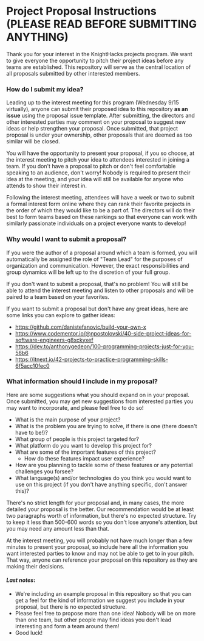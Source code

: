 # Project Proposal Instructions (PLEASE READ BEFORE SUBMITTING ANYTHING)

Thank you for your interest in the KnightHacks projects program. We want to give everyone the opportunity to pitch their project ideas before any teams are established. This repository will serve as the central location of all proposals submitted by other interested members.

### How do I submit my idea?

Leading up to the interest meeting for this program (Wednesday 9/15 virtually), anyone can submit their proposed idea to this repository **as an issue** using the proposal issue template. After submitting, the directors and other interested parties may comment on your proposal to suggest new ideas or help strengthen your proposal. Once submitted, that project proposal is under your ownership, other proposals that are deemed as too similar will be closed.

You will have the opportunity to present your proposal, if you so choose, at the interest meeting to pitch your idea to attendees interested in joining a team. If you don't have a proposal to pitch or don't feel comfortable speaking to an audience, don't worry! Nobody is required to present their idea at the meeting, and your idea will still be available for anyone who attends to show their interest in.

Following the interest meeting, attendees will have a week or two to submit a formal interest form online where they can rank their favorite projects in the order of which they would like to be a part of. The directors will do their best to form teams based on these rankings so that everyone can work with similarly passionate individuals on a project everyone wants to develop!

### Why would I want to submit a proposal?

If you were the author of a proposal around which a team is formed, you will automatically be assigned the role of "Team Lead" for the purposes of organization and communication. However, the exact responsibilities and group dynamics will be left up to the discretion of your full group.

If you don't want to submit a proposal, that's no problem! You will still be able to attend the interest meeting and listen to other proposals and will be paired to a team based on your favorites.

If you want to submit a proposal but don't have any great ideas, here are some links you can explore to gather ideas:

- https://github.com/danistefanovic/build-your-own-x
- https://www.codementor.io/@npostolovski/40-side-project-ideas-for-software-engineers-g8xckyxef
- https://dev.to/anthonygedeon/100-programming-projects-just-for-you-56b6
- https://itnext.io/42-projects-to-practice-programming-skills-6f5acc10fec0

### What information should I include in my proposal?

Here are some suggestions what you should expand on in your proposal. Once submitted, you may get new suggestions from interested parties you may want to incorporate, and please feel free to do so!

- What is the main purpose of your project?
- What is the problem you are trying to solve, if there is one (there doesn't have to be!)?
- What group of people is this project targeted for?
- What platform do you want to develop this project for?
- What are some of the important features of this project?
  - How do these features impact user experience?
- How are you planning to tackle some of these features or any potential challenges you forsee?
- What language(s) and/or technologies do you think you would want to use on this project (if you don't have anything specific, don't answer this)?

There's no strict length for your proposal and, in many cases, the more detailed your proposal is the better. Our recommendation would be at least two paragraphs worth of information, but there's no expected structure. Try to keep it less than 500-600 words so you don't lose anyone's attention, but you may need any amount less than that. 

At the interest meeting, you will probably not have much longer than a few minutes to present your proposal, so include here all the information you want interested parties to know and may not be able to get to in your pitch. That way, anyone can reference your proposal on this repository as they are making their decisions.

#### **_Last notes_**: 
- We're including an example proposal in this repository so that you can get a feel for the kind of information we suggest you include in your proposal, but there is no expected structure. 
- Please feel free to propose more than one idea! Nobody will be on more than one team, but other people may find ideas you don't lead interesting and form a team around them!
- Good luck!
